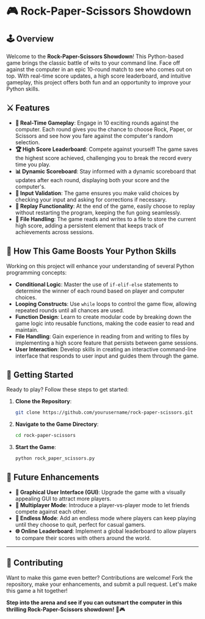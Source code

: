 # 🎮 Rock-Paper-Scissors Showdown

## 🕹️ Overview
Welcome to the **Rock-Paper-Scissors Showdown**! This Python-based game brings the classic battle of wits to your command line. Face off against the computer in an epic 10-round match to see who comes out on top. With real-time score updates, a high score leaderboard, and intuitive gameplay, this project offers both fun and an opportunity to improve your Python skills.

## ⚔️ Features
- **🎯 Real-Time Gameplay**: Engage in 10 exciting rounds against the computer. Each round gives you the chance to choose Rock, Paper, or Scissors and see how you fare against the computer's random selection.
- **🏆 High Score Leaderboard**: Compete against yourself! The game saves the highest score achieved, challenging you to break the record every time you play.
- **📊 Dynamic Scoreboard**: Stay informed with a dynamic scoreboard that updates after each round, displaying both your score and the computer's.
- **🚨 Input Validation**: The game ensures you make valid choices by checking your input and asking for corrections if necessary.
- **🔄 Replay Functionality**: At the end of the game, easily choose to replay without restarting the program, keeping the fun going seamlessly.
- **📁 File Handling**: The game reads and writes to a file to store the current high score, adding a persistent element that keeps track of achievements across sessions.

## 🧠 How This Game Boosts Your Python Skills
Working on this project will enhance your understanding of several Python programming concepts:

- **Conditional Logic**: Master the use of `if-elif-else` statements to determine the winner of each round based on player and computer choices.
- **Looping Constructs**: Use `while` loops to control the game flow, allowing repeated rounds until all chances are used.
- **Function Design**: Learn to create modular code by breaking down the game logic into reusable functions, making the code easier to read and maintain.
- **File Handling**: Gain experience in reading from and writing to files by implementing a high score feature that persists between game sessions.
- **User Interaction**: Develop skills in creating an interactive command-line interface that responds to user input and guides them through the game.

## 🚀 Getting Started
Ready to play? Follow these steps to get started:

1. **Clone the Repository**:
    ```bash
    git clone https://github.com/yourusername/rock-paper-scissors.git
    ```
2. **Navigate to the Game Directory**:
    ```bash
    cd rock-paper-scissors
    ```
3. **Start the Game**:
    ```bash
    python rock_paper_scissors.py
    ```

## 🌟 Future Enhancements
- **🎨 Graphical User Interface (GUI)**: Upgrade the game with a visually appealing GUI to attract more players.
- **👥 Multiplayer Mode**: Introduce a player-vs-player mode to let friends compete against each other.
- **🔁 Endless Mode**: Add an endless mode where players can keep playing until they choose to quit, perfect for casual gamers.
- **🌐 Online Leaderboard**: Implement a global leaderboard to allow players to compare their scores with others around the world.
---

## 🤝 Contributing
Want to make this game even better? Contributions are welcome! Fork the repository, make your enhancements, and submit a pull request. Let's make this game a hit together!


**Step into the arena and see if you can outsmart the computer in this thrilling Rock-Paper-Scissors showdown!** 🎉🎮
